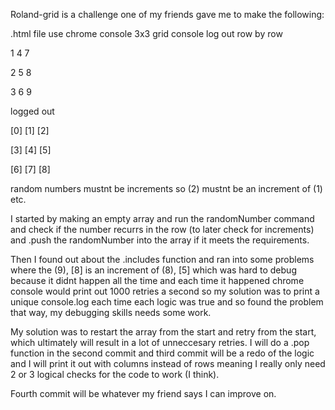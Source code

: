 Roland-grid is a challenge one of my friends gave me to make the following:

.html  file
use chrome console
3x3 grid 
console log out row by row

1 4 7

2 5 8

3 6 9

logged out 

[0] [1] [2]

[3] [4] [5]

[6] [7] [8]

random numbers
mustnt  be increments so (2) mustnt be an increment of (1) etc. 

I started by making an empty array and run the randomNumber command and check if the number recurrs in the row (to later check for increments) 
and .push the randomNumber into the array if it meets the requirements.

Then I found out about the .includes function and ran into some problems where the (9), [8] is an increment of (8), [5] which was hard to debug because it didnt happen all the time and each time it happened chrome console would print out 1000 retries a second so my solution was to print a unique console.log each time each logic was true and so found the problem that way, my debugging skills needs some work.

My solution was to restart the array from the start and retry from the start, which ultimately will result in a lot of unneccesary retries. 
I will do a .pop function in the second commit and third commit will be a redo of the logic and I will print it out with columns instead of rows 
meaning I really only need 2 or 3 logical checks for the code to work (I think).

Fourth commit will be whatever my friend says I can improve on.
